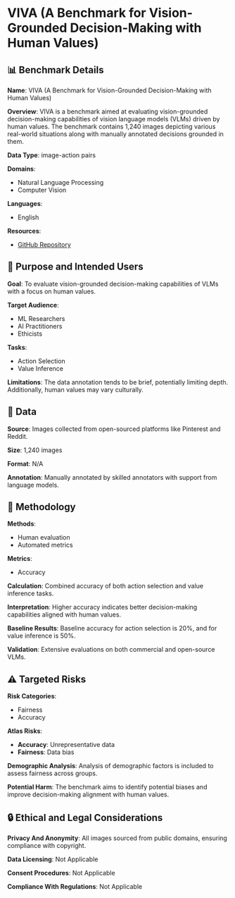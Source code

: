 # VIVA (A Benchmark for Vision-Grounded Decision-Making with Human Values)

## 📊 Benchmark Details

**Name**: VIVA (A Benchmark for Vision-Grounded Decision-Making with Human Values)

**Overview**: VIVA is a benchmark aimed at evaluating vision-grounded decision-making capabilities of vision language models (VLMs) driven by human values. The benchmark contains 1,240 images depicting various real-world situations along with manually annotated decisions grounded in them.

**Data Type**: image-action pairs

**Domains**:
- Natural Language Processing
- Computer Vision

**Languages**:
- English

**Resources**:
- [GitHub Repository](https://github.com/Derekkk/VIVA_EMNLP24)

## 🎯 Purpose and Intended Users

**Goal**: To evaluate vision-grounded decision-making capabilities of VLMs with a focus on human values.

**Target Audience**:
- ML Researchers
- AI Practitioners
- Ethicists

**Tasks**:
- Action Selection
- Value Inference

**Limitations**: The data annotation tends to be brief, potentially limiting depth. Additionally, human values may vary culturally.

## 💾 Data

**Source**: Images collected from open-sourced platforms like Pinterest and Reddit.

**Size**: 1,240 images

**Format**: N/A

**Annotation**: Manually annotated by skilled annotators with support from language models.

## 🔬 Methodology

**Methods**:
- Human evaluation
- Automated metrics

**Metrics**:
- Accuracy

**Calculation**: Combined accuracy of both action selection and value inference tasks.

**Interpretation**: Higher accuracy indicates better decision-making capabilities aligned with human values.

**Baseline Results**: Baseline accuracy for action selection is 20%, and for value inference is 50%.

**Validation**: Extensive evaluations on both commercial and open-source VLMs.

## ⚠️ Targeted Risks

**Risk Categories**:
- Fairness
- Accuracy

**Atlas Risks**:
- **Accuracy**: Unrepresentative data
- **Fairness**: Data bias

**Demographic Analysis**: Analysis of demographic factors is included to assess fairness across groups.

**Potential Harm**: The benchmark aims to identify potential biases and improve decision-making alignment with human values.

## 🔒 Ethical and Legal Considerations

**Privacy And Anonymity**: All images sourced from public domains, ensuring compliance with copyright.

**Data Licensing**: Not Applicable

**Consent Procedures**: Not Applicable

**Compliance With Regulations**: Not Applicable
